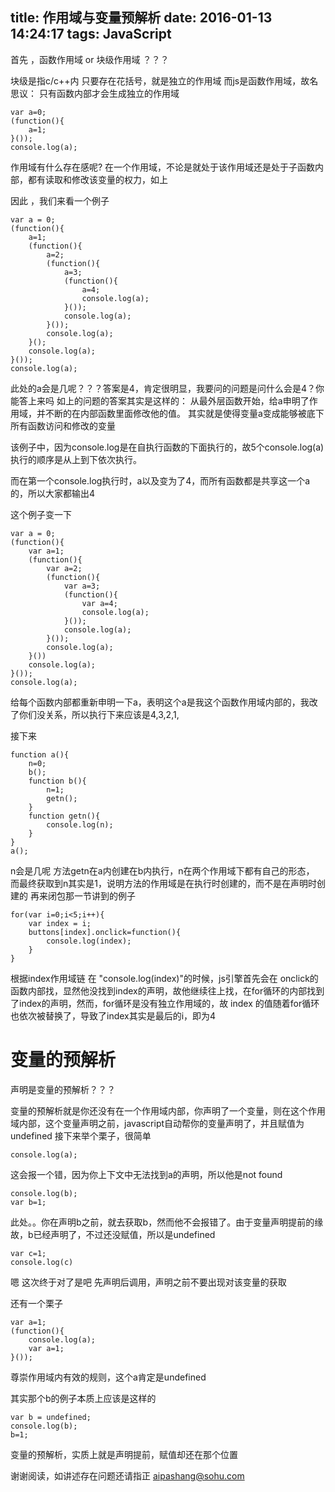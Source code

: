 title: 作用域与变量预解析
date: 2016-01-13 14:24:17
tags: JavaScript
---
首先 ，函数作用域 or 块级作用域 ？？？

块级是指c/c++内 只要存在花括号，就是独立的作用域
而js是函数作用域，故名思议：
只有函数内部才会生成独立的作用域
<!--more-->
```
var a=0;
(function(){
	a=1;
}());
console.log(a);
```
作用域有什么存在感呢?
在一个作用域，不论是就处于该作用域还是处于子函数内部，都有读取和修改该变量的权力，如上

因此 ，我们来看一个例子
```
var a = 0;
(function(){
	a=1;
	(function(){
		a=2;
		(function(){
			a=3;
			(function(){
				a=4;
				console.log(a);			
			}());
			console.log(a);			
		}());
		console.log(a);			
	}();
	console.log(a);			
}());
console.log(a);	
```
此处的a会是几呢？？？答案是4，肯定很明显，我要问的问题是问什么会是4？你能答上来吗
如上的问题的答案其实是这样的：
从最外层函数开始，给a申明了作用域，并不断的在内部函数里面修改他的值。
其实就是使得变量a变成能够被底下所有函数访问和修改的变量

该例子中，因为console.log是在自执行函数的下面执行的，故5个console.log(a)执行的顺序是从上到下依次执行。

而在第一个console.log执行时，a以及变为了4，而所有函数都是共享这一个a的，所以大家都输出4

这个例子变一下
```
var a = 0;
(function(){
	var a=1;
	(function(){
		var a=2;
		(function(){
			var a=3;
			(function(){
				var a=4;
				console.log(a);			
			}());
			console.log(a);			
		}());
		console.log(a);			
	}())
	console.log(a);			
}());
console.log(a);	
```
给每个函数内部都重新申明一下a，表明这个a是我这个函数作用域内部的，我改了你们没关系，所以执行下来应该是4,3,2,1,


接下来
```
function a(){
	n=0;
	b();
	function b(){
		n=1;
		getn();
	}
	function getn(){
		console.log(n);
	}
}
a();
```
n会是几呢
方法getn在a内创建在b内执行，n在两个作用域下都有自己的形态，
而最终获取到n其实是1，说明方法的作用域是在执行时创建的，而不是在声明时创建的
再来闭包那一节讲到的例子
```
for(var i=0;i<5;i++){
	var index = i;
	buttons[index].onclick=function(){
		console.log(index);
	}
}
```
根据index作用域链
在 "console.log(index)"的时候，js引擎首先会在 onclick的函数内部找，显然他没找到index的声明，故他继续往上找，在for循环的内部找到了index的声明，然而，for循环是没有独立作用域的，故 index 的值随着for循环也依次被替换了，导致了index其实是最后的i，即为4

# 变量的预解析
声明是变量的预解析？？？
<br/>

变量的预解析就是你还没有在一个作用域内部，你声明了一个变量，则在这个作用域内部，这个变量声明之前，javascript自动帮你的变量声明了，并且赋值为 undefined 
接下来举个栗子，很简单
```
console.log(a);
```
这会报一个错，因为你上下文中无法找到a的声明，所以他是not found
```
console.log(b);
var b=1;
```
此处。。你在声明b之前，就去获取b，然而他不会报错了。由于变量声明提前的缘故，b已经声明了，不过还没赋值，所以是undefined

```
var c=1;
console.log(c)
```
嗯 这次终于对了是吧 先声明后调用，声明之前不要出现对该变量的获取

还有一个栗子
```
var a=1;
(function(){
	console.log(a);
	var a=1;
}());
```
尊崇作用域内有效的规则，这个a肯定是undefined

其实那个b的例子本质上应该是这样的
```
var b = undefined;
console.log(b);
b=1;
```
变量的预解析，实质上就是声明提前，赋值却还在那个位置

谢谢阅读，如讲述存在问题还请指正 aipashang@sohu.com